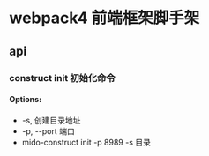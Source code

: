 # webpack4 前端框架脚手架
## api
### construct init 初始化命令
#### Options:

* -s, 创建目录地址 
* -p, --port 端口
* mido-construct init -p 8989 -s 目录